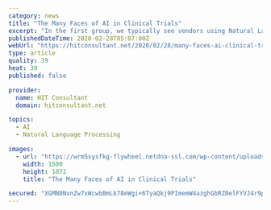 ```yaml
---
category: news
title: "The Many Faces of AI in Clinical Trials"
excerpt: "In the first group, we typically see vendors using Natural Language Processing (NLP) to enable analysis and decision making from structured and unstructured data from medical records, relevant guidelines, real-world data, and other sources. The goal in aggregating and mining disparate sources is to potentially enhance the quality, efficiency ..."
publishedDateTime: 2020-02-28T05:07:00Z
webUrl: "https://hitconsultant.net/2020/02/28/many-faces-ai-clinical-trials/"
type: article
quality: 39
heat: 39
published: false

provider:
  name: HIT Consultant
  domain: hitconsultant.net

topics:
  - AI
  - Natural Language Processing

images:
  - url: "https://wrm5sysfkg-flywheel.netdna-ssl.com/wp-content/uploads/2020/02/Dr.-Ulrik-Kristensen-Senior-Market-Analyst-1500x1071.jpg"
    width: 1500
    height: 1071
    title: "The Many Faces of AI in Clinical Trials"

secured: "XGMN0NvnZw7xWcwbBmLk78eWgi+6TyaQkj9PImemW4azghGbRZ0elFYVJ4r9p3/T2GWe1c8YCubBta3+COpGNbgWKmEQ+UmFVWEtB8Yv3Kt04jeuD2otmRyMKGMHUyXDN1u/qwQEwSRfOyk6RPXPvlDsWzJ4OEFrPS6BrBAdQ/9dxDQDHB0/iGKIof9+YkhK3Oi5GIb97i2aCpI5C605CJd9q2dwZgWy6v1WlB2X6Ba4NxPLjhvvh8PTB/UfSxUNsV3aUZjZC6eVl7d2fFnLWgxzJmD/iMxr0HSg8dW4/Tg+XOOj6JtqBKjEW9bz1nEgS+S4K9WmifjUnZfJo9boDV6FDh429p5Z0T+MTiMuslXzBq2A2NUWDgFX5UW9lTd1afnF0ULKtmG966NWtrgwSDPTLSkDfV7gQs58zRAwZKMySxGXOYPKsT7ERvDCGwRnloE6LIN6rVfK7uxL8J0w9Qa4yGSMZNhCHdYsj0FGTNw=;w+y+R+/v4KvqojMgOOUbOQ=="
---
```


